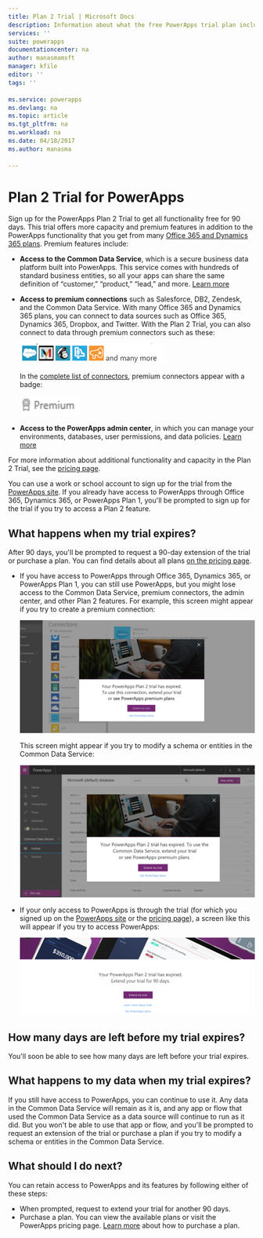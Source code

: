 ```yaml
---
title: Plan 2 Trial | Microsoft Docs
description: Information about what the free PowerApps trial plan includes, how to sign up for it, and what happens when it expires
services: ''
suite: powerapps
documentationcenter: na
author: manasmamsft
manager: kfile
editor: ''
tags: ''

ms.service: powerapps
ms.devlang: na
ms.topic: article
ms.tgt_pltfrm: na
ms.workload: na
ms.date: 04/18/2017
ms.author: manasma

---
```

# Plan 2 Trial for PowerApps
Sign up for the PowerApps Plan 2 Trial to get all functionality free for 90 days. This trial offers more capacity and premium features in addition to the PowerApps functionality that you get from many [Office 365 and Dynamics 365 plans](../administrator/pricing-billing-skus.md). Premium features include:

* **Access to the Common Data Service**, which is a secure business data platform built into PowerApps. This service comes with hundreds of standard business entities, so all your apps can share the same definition of “customer,” “product,” “lead,” and more. [Learn more](../common-data-service/data-platform-intro.md)
* **Access to premium connections** such as Salesforce, DB2, Zendesk, and the Common Data Service. With many Office 365 and Dynamics 365 plans, you can connect to data sources such as Office 365, Dynamics 365, Dropbox, and Twitter. With the Plan 2 Trial, you can also connect to data through premium connectors such as these:
  
    ![](./media/trial-plan/premium-connectors.png)
  
    In the [complete list of connectors](connections-list.md), premium connectors appear with a badge:
  
    ![](./media/trial-plan/premium-badge.png)
* **Access to the PowerApps admin center**, in which you can manage your environments, databases, user permissions, and data policies.  [Learn more](../administrator/introduction-to-the-admin-center.md)

For more information about additional functionality and capacity in the Plan 2 Trial, see the [pricing page](https://powerapps.microsoft.com/pricing/).

You can use a work or school account to sign up for the trial from the [PowerApps site](https://powerapps.microsoft.com/). If you already have access to PowerApps through Office 365, Dynamics 365, or PowerApps Plan 1, you'll be prompted to sign up for the trial if you try to access a Plan 2 feature.

## What happens when my trial expires?
After 90 days, you'll be prompted to request a 90-day extension of the trial or purchase a plan. You can find details about all plans [on the pricing page](https://powerapps.microsoft.com/pricing/).

* If you have access to PowerApps through Office 365, Dynamics 365, or PowerApps Plan 1, you can still use PowerApps, but you might lose access to the Common Data Service, premium connectors, the admin center, and other Plan 2 features. For example, this screen might appear if you try to create a premium connection:
  
    ![](./media/trial-plan/premium-trial-expired.png)
  
    This screen might appear if you try to modify a schema or entities in the Common Data Service:
  
    ![](./media/trial-plan/cds.png)
* If your only access to PowerApps is through the trial (for which you signed up on the [PowerApps site](http://powerapps.microsoft.com/) or the [pricing page](http://powerapps.microsoft.com/pricing)), a screen like this will appear if you try to access PowerApps:
  
    ![](./media/trial-plan/extend-screen.png)

## How many days are left before my trial expires?
You'll soon be able to see how many days are left before your trial expires.

## What happens to my data when my trial expires?
If you still have access to PowerApps, you can continue to use it. Any data in the Common Data Service will remain as it is, and any app or flow that used the Common Data Service as a data source will continue to run as it did. But you won't be able to use that app or flow, and you'll be prompted to request an extension of the trial or purchase a plan if you try to modify a schema or entities in the Common Data Service.

## What should I do next?
You can retain access to PowerApps and its features by following either of these steps:

* When prompted, request to extend your trial for another 90 days.
* Purchase a plan. You can view the available plans or visit the PowerApps pricing page. [Learn more](/administrator/signup-for-powerapps-admin.md) about how to purchase a plan.

